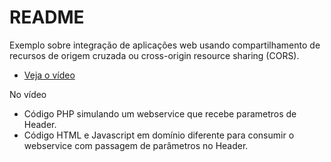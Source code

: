 # README #

Exemplo sobre integração de aplicações web usando compartilhamento de recursos de origem cruzada ou cross-origin resource sharing (CORS).

* [Veja o vídeo](https://www.youtube.com/watch?v=eWYqdug5ebA&t=1s)

No vídeo

- Código PHP simulando um webservice que recebe parametros de Header.
- Código HTML e Javascript em domínio diferente para consumir o webservice com passagem de parâmetros no Header.
